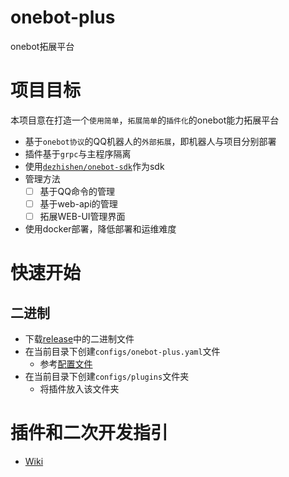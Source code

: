 # onebot-plus
onebot拓展平台
# 项目目标
本项目意在打造一个`使用简单`，`拓展简单`的`插件化`的onebot能力拓展平台
* 基于`onebot协议`的QQ机器人的`外部拓展`，即机器人与项目分别部署
* 插件基于`grpc`与主程序隔离
* 使用[`dezhishen/onebot-sdk`](https://github.com/dezhishen/onebot-sdk)作为sdk
* 管理方法
    - [ ] 基于QQ命令的管理
    - [ ] 基于web-api的管理
    - [ ] 拓展WEB-UI管理界面
* 使用docker部署，降低部署和运维难度
# 快速开始
## 二进制
- 下载[release](https://github.com/dezhishen/onebot-plus/releases)中的二进制文件
- 在当前目录下创建`configs/onebot-plus.yaml`文件
  - 参考[配置文件](./configs/onebot-plus.yaml)
- 在当前目录下创建`configs/plugins`文件夹
  - 将插件放入该文件夹
# 插件和二次开发指引
- [Wiki](./wiki/develop)

